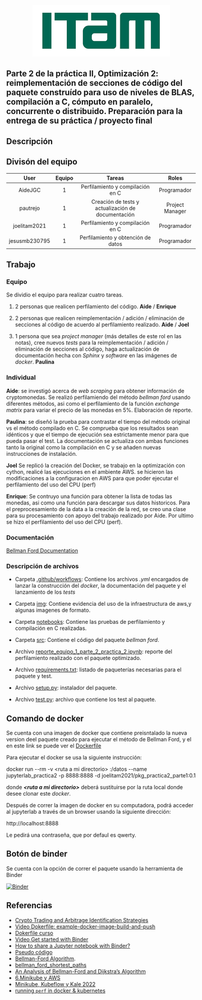 <p align = "center">
    <img src="img/itam_logo.png" />
</p>

## Parte 2 de la práctica II, Optimización 2: reimplementación de secciones de código del paquete construído para uso de niveles de BLAS, compilación a C, cómputo en paralelo, concurrente o distribuido. Preparación para la entrega de su práctica / proyecto final

## Descripción

## Divisón del equipo

| User| Equipo | Tareas | Roles |
|:---:|:---:|:---:|:---:|
AideJGC | 1 | Perfilamiento y compilación en C | Programador
pautrejo | 1 | Creación de tests y actualización de documentación | Project Manager
joelitam2021 | 1 | Perfilamiento y compilación en C | Programador
jesusmb230795 | 1 |  Perfilamiento y obtención de datos | Programador

## Trabajo

### Equipo

Se dividio el equipo para realizar cuatro tareas.

1. 2 personas que realicen perfilamiento del código.  **Aide** / **Enrique**

2. 2 personas que realicen reimplementación / adición / eliminación de secciones al código de acuerdo al perfilamiento realizado. **Aide** / **Joel**

3. 1 persona que sea *project manager* (más detalles de este rol en las notas), cree nuevos *tests* para la reimplementación / adición / eliminación de secciones al código, haga actualización de documentación hecha con *Sphinx* y *software* en las imágenes de *docker*. **Paulina**

### Individual

**Aide**: se investigó acerca de *web scraping* para obtener información de cryptomonedas. Se realizó perfilamiendo del método *bellman ford* usando diferentes métodos, asi como el perfilamiento de la función *exchange matrix* para variar el precio de las monedas en 5%. Elaboración de reporte.

**Paulina**: se diseñó la prueba para contrastar el tiempo del método original vs el método compilado en C. Se comprueba que los resultados sean idénticos y que el tiempo de ejecución sea estrictamente menor para que pueda pasar el test. La documentación se actualiza con ambas funciones tanto la original como la compilación en C y se añaden nuevas instrucciones de instalación.

**Joel** Se replicó la creación del Docker, se trabajo en la optimización con cython, realicé las ejecuciones en el ambiente AWS. se hicieron las modificaciones a la configuracion en AWS para que poder ejecutar el perfilamiento del uso del CPU (perf) 

**Enrique**: Se contruyo una función para obtener la lista de todas las monedas, asi como una función para descargar sus datos historicos. Para el preprocesamiento de la data a la creación de la red, se creo una clase para su procesamiento con apoyo del trabajo realizado por Aide. Por ultimo se hizo el perfilamiento del uso del CPU (perf).

### Documentación

 [Bellman Ford Documentation](https://optimizacion-2-2022-gh-classroom.github.io/practica-2-segunda-parte-jesusmb230795/)

### Descripción de archivos

- Carpeta [.github/workflows](https://github.com/optimizacion-2-2022-gh-classroom/practica-2-segunda-parte-jesusmb230795/tree/main/.github/workflows): Contiene los archivos *.yml* encargados de lanzar la construcción del *docker*, la documentación del paquete y el lanzamiento de los *tests*

- Carpeta [img](https://github.com/optimizacion-2-2022-gh-classroom/practica-2-segunda-parte-jesusmb230795/tree/main/aws): Contiene evidencia del uso de la infraestructura de aws,y algunas imagenes de formato.

- Carpeta [notebooks](https://github.com/optimizacion-2-2022-gh-classroom/practica-2-segunda-parte-jesusmb230795/tree/main/notebooks): Contiene las pruebas de perfilamiento y compilación en C realizadas.

- Carpeta [src](https://github.com/optimizacion-2-2022-gh-classroom/practica-2-segunda-parte-jesusmb230795/tree/main/src): Contiene el código del paquete *bellman ford*.

- Archivo [reporte_equipo_1_parte_2_practica_2.ipynb](https://github.com/optimizacion-2-2022-gh-classroom/practica-2-segunda-parte-jesusmb230795/blob/main/reporte_equipo_1_parte_1_practica_2.ipynb): reporte del perfilamiento realizado con el paquete optimizado.

- Archivo [requirements.txt](https://github.com/optimizacion-2-2022-gh-classroom/practica-2-segunda-parte-jesusmb230795/blob/main/requirements.txt): listado de paqueterías necesarias para el paquete y test.

- Archivo [setup.py](https://github.com/optimizacion-2-2022-gh-classroom/practica-2-segunda-parte-jesusmb230795/blob/main/setup.py): instalador del paquete.

- Archivo [test.py](https://github.com/optimizacion-2-2022-gh-classroom/practica-2-segunda-parte-jesusmb230795/blob/main/test.py): archivo que contiene los test al paquete.

## Comando de docker

Se cuenta con una imagen de docker que contiene preisntalado la nueva version deel paquete creado para ejecutar el método de Bellman Ford, y el en este link se puede ver el [Dockerfile](https://github.com/optimizacion-2-2022-gh-classroom/practica-2-primera-parte-joelitam2021/blob/main/dockerfiles/pkg/Dockerfile)

Para ejecutar el docker se usa la siguiente instrucción:

docker run --rm -v \<ruta a mi directorio\> :/datos --name jupyterlab_practica2 -p 8888:8888 -d joelitam2021/pkg_practica2_parte1:0.1

donde ***\<ruta a mi directorio\>*** deberá sustituirse por la ruta local donde desee clonar este *docker*.

Después de correr la imagen de docker en su computadora, podrá acceder al jupyterlab a través de un browser usando la siguiente dirección:

http://localhost:8888

Le pedirá una contraseña, que por defaul es qwerty.

## Botón de binder

Se cuenta con la opción de correr el paquete usando la herramienta de Binder

[![Binder](https://mybinder.org/badge_logo.svg)](https://mybinder.org/v2/gh/optimizacion-2-2022-gh-classroom/practica-2-primera-parte-joelitam2021.git/main)

## Referencias

* [Crypto Trading and Arbitrage Identification Strategies](https://nbviewer.org/github/rcroessmann/sharing_public/blob/master/arbitrage_identification.ipynb)
* [Video Dokerfile: example-docker-image-build-and-push](https://www.youtube.com/watch?v=wv7JGstFgrU&feature=youtu.be)
* [Dokerfile curso](https://github.com/palmoreck/dockerfiles/blob/master/jupyterlab/optimizacion_2/3.2.8/Dockerfile)
* [Video Get started with Binder](https://www.youtube.com/watch?v=owSGVOov9pQ)
* [How to share a Jupyter notebook with Binder?](https://mybinder.readthedocs.io/en/latest/introduction.html)
* [Pseudo código](https://www.simplilearn.com/tutorials/data-structure-tutorial/bellman-ford-algorithm)
* [Bellman-Ford Algorithm](https://www.sciencedirect.com/topics/computer-science/bellman-ford-algorithm).
* [bellman_ford_shortest_paths](https://www.boost.org/doc/libs/1_62_0/libs/graph/doc/bellman_ford_shortest.html)
* [An Analysis of Bellman-Ford and Dijkstra’s Algorithm](https://melitadsouza.github.io/pdf/algos.pdf)
* [6.Minikube y AWS](https://github.com/ITAM-DS/analisis-numerico-computo-cientifico/wiki/6.Minikube-y-AWS)
* [Minikube, Kubeflow y Kale 2022](https://www.youtube.com/watch?v=SusT5xQN1ro)
* [running `perf` in docker & kubernetes](https://medium.com/@geekidea_81313/running-perf-in-docker-kubernetes-7eb878afcd42)

